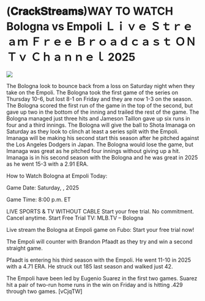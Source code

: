 # (𝐂𝐫𝐚𝐜𝐤𝐒𝐭𝐫𝐞𝐚𝐦𝐬)WAY TO WATCH Bologna vs Empoli Ｌｉｖｅ Ｓｔｒｅａｍ Ｆｒｅｅ Ｂｒｏａｄｃａｓｔ ＯＮ Ｔｖ Ｃｈａｎｎｅｌ  2025  
  
  
[![](https://i.imgur.com/qSNzIqt.png)](https://movie.rssnews.media/vAmXCxJQ.php)  
  
The Bologna look to bounce back from a loss on Saturday night when they take on the Empoli. The Bologna took the first game of the series on Thursday 10-6, but lost 8-1 on Friday and they are now 1-3 on the season. The Bologna scored the first run of the game in the top of the second, but gave up two in the bottom of the inning and trailed the rest of the game. The Bologna managed just three hits and Jameson Taillon gave up six runs in four and a third innings. The Bologna will give the ball to Shota Imanaga on Saturday as they look to clinch at least a series split with the Empoli. Imanaga will be making his second start this season after he pitched against the Los Angeles Dodgers in Japan. The Bologna would lose the game, but Imanaga was great as he pitched four innings without giving up a hit. Imanaga is in his second season with the Bologna and he was great in 2025 as he went 15-3 with a 2.91 ERA.

How to Watch Bologna at Empoli Today:

Game Date: Saturday, , 2025

Game Time: 8:00 p.m. ET

LIVE SPORTS & TV WITHOUT CABLE
Start your free trial. No commitment. Cancel anytime.
Start Free Trial
TV: MLB.TV – Bologna

Live stream the Bologna at Empoli game on Fubo: Start your free trial now!

The Empoli will counter with Brandon Pfaadt as they try and win a second straight game.

Pfaadt is entering his third season with the Empoli. He went 11-10 in 2025 with a 4.71 ERA. He struck out 185 last season and walked just 42.

The Empoli have been led by Eugenio Suarez in the first two games. Suarez hit a pair of two-run home runs in the win on Friday and is hitting .429 through two games. [vCjqTW]